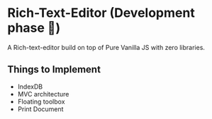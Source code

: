 # Rich-Text-Editor (Development phase 🔨)
A Rich-text-editor build on top of Pure Vanilla JS with zero libraries.

## Things to Implement
- IndexDB
- MVC architecture
- Floating toolbox
- Print Document
